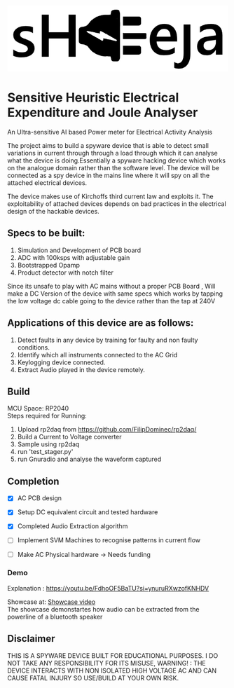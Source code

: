 ![Alt text](assets/logo.png?raw=true "logo")
# Sensitive Heuristic Electrical Expenditure and Joule Analyser
An Ultra-sensitive AI based Power meter for Electrical Activity Analysis

The project aims to build a spyware device that is able to detect small variations in current through through a load through which it can analyse what the device is doing.Essentially a spyware hacking device which works on the analogue domain rather than the software level. The device will be connected as a spy device in the mains line where it will spy on all the attached electrical devices.

The device makes use of Kirchoffs third current law and exploits it. The exploitability of attached devices depends on bad practices in the electrical design of the hackable devices.


## Specs to be built:

1. Simulation and Development of PCB board
2. ADC with 100ksps with adjustable gain 
3. Bootstrapped Opamp 
4. Product detector with notch filter

Since its unsafe to play with AC mains without a proper PCB Board , Will make a DC Version of the device with same specs which works by tapping the low voltage dc cable going to the device rather than the tap at 240V

## Applications of this device are as follows:

1. Detect faults in any device by training for faulty and non faulty conditions.
2. Identify which all instruments connected to the AC Grid
3. Keylogging device connected.
4. Extract Audio played in the device remotely.

## Build

MCU Space: RP2040  \
Steps required for Running:
1. Upload rp2daq from https://github.com/FilipDominec/rp2daq/
2. Build a Current to Voltage converter
3. Sample using rp2daq
4. run 'test_stager.py'
5. run Gnuradio and analyse the waveform captured

## Completion

- [x] AC PCB design
- [x] Setup DC equivalent circuit and tested hardware 
- [x] Completed Audio Extraction algorithm
- [ ] Implement SVM Machines to recognise patterns in current flow
- [ ] Make AC Physical hardware -> Needs funding


### Demo
Explanation : https://youtu.be/FdhoOF5BaTU?si=ynuruRXwzofKNHDV

Showcase at: [Showcase video](https://www.youtube.com/shorts/BuZGbcjsLXw) \
The showcase demonstartes how audio can be extracted from the powerline of a bluetooth speaker 

## Disclaimer

THIS IS A SPYWARE DEVICE BUILT FOR EDUCATIONAL PURPOSES. I DO NOT TAKE ANY RESPONSIBILITY FOR ITS MISUSE, WARNING! : THE DEVICE INTERACTS WITH NON ISOLATED HIGH VOLTAGE AC AND CAN CAUSE FATAL INJURY SO USE/BUILD AT YOUR OWN RISK.
